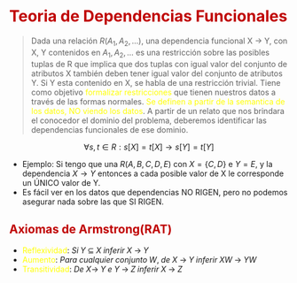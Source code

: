 # <span style="color:#c00000">Teoria de Dependencias Funcionales</span> 

>Dada una relación $R(A_1, A_2, ...)$, una dependencia funcional X -> Y, con X, Y contenidos en $A_1, A_2, ...$ es una restricción sobre las posibles tuplas de R que implica que dos tuplas con igual valor del conjunto de atributos X también deben tener igual valor del conjunto de atributos Y.
>Si Y esta contenido en X, se habla de una restricción trivial.
>Tiene como objetivo <span style="color:#ffff00">formalizar restricciones</span> que tienen nuestros datos a través de las formas normales.
><span style="color:#ffff00">Se definen a partir de la semantica de los datos, NO viendo los datos</span>.
>A partir de un relato que nos brindara el conocedor el dominio del problema, deberemos identificar las dependencias funcionales de ese dominio.

$$\forall s, t \in R: s[X] = t[X] \rightarrow s[Y] = t[Y]$$

- Ejemplo: Si tengo que una $R(A, B, C, D, E)$ con $X = \{C,D\}$ e $Y = {E}$, y la dependencia $X \rightarrow Y$ entonces a cada posible valor de X le corresponde un ÚNICO valor de Y.
- Es fácil ver en los datos que dependencias NO RIGEN, pero no podemos asegurar nada sobre las que SI RIGEN.


## <span style="color:#c00000">Axiomas de Armstrong(RAT)</span> 
- <span style="color:#ffff00">Reflexividad</span>: $Si \; Y \; \subseteq \; X \; inferir \; X \; \rightarrow \; Y$
- <span style="color:#ffff00">Aumento</span>: $Para \; cualquier \; conjunto \; W, \; de \; X \; \rightarrow \; Y \; inferir \; XW \; \rightarrow \; YW$ 
- <span style="color:#ffff00">Transitividad</span>: $De \; X \rightarrow \; Y \; e \; Y \; \rightarrow \; Z \; inferir \; X \; \rightarrow \; Z$ 